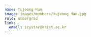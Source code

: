 ```yaml
---
name: Yujeong Han
image: images/members/Yujeong Han.jpg
role: undergrad
link:
  email: icystar@kaist.ac.kr
---
```

